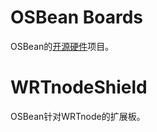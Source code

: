OSBean Boards
==============
OSBean的[开源硬件](http://www.oshwa.org/)项目。

WRTnodeShield
==============
OSBean针对WRTnode的扩展板。
